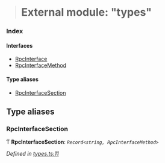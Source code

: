 > # External module: "types"

### Index

#### Interfaces

* [RpcInterface](../interfaces/_types_.rpcinterface.md)
* [RpcInterfaceMethod](../interfaces/_types_.rpcinterfacemethod.md)

#### Type aliases

* [RpcInterfaceSection](_types_.md#rpcinterfacesection)

## Type aliases

###  RpcInterfaceSection

Ƭ **RpcInterfaceSection**: *`Record<string, RpcInterfaceMethod>`*

*Defined in [types.ts:11](https://github.com/polkadot-js/api/blob/f95fb6d/packages/rpc-core/src/types.ts#L11)*